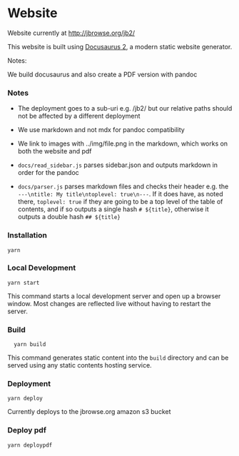 # Website

Website currently at http://jbrowse.org/jb2/

This website is built using [Docusaurus 2](https://v2.docusaurus.io/), a modern
static website generator.

Notes:

We build docusaurus and also create a PDF version with pandoc

### Notes

- The deployment goes to a sub-uri e.g. /jb2/ but our relative paths should not
  be affected by a different deployment

- We use markdown and not mdx for pandoc compatibility

- We link to images with ../img/file.png in the markdown, which works on both the website and pdf

- `docs/read_sidebar.js` parses sidebar.json and outputs markdown in order for the pandoc

- `docs/parser.js` parses markdown files and checks their header e.g. the `---\ntitle: My title\ntoplevel: true\n---`. If it does have, as noted there, `toplevel: true` if they are going to be a top level of the table of contents, and if so
  outputs a single hash `# ${title}`, otherwise it outputs a double hash `## ${title}`

### Installation

    yarn

### Local Development

    yarn start

This command starts a local development server and open up a browser window.
Most changes are reflected live without having to restart the server.

### Build

      yarn build

This command generates static content into the `build` directory and can be
served using any static contents hosting service.

### Deployment

    yarn deploy

Currently deploys to the jbrowse.org amazon s3 bucket

### Deploy pdf

    yarn deploypdf
